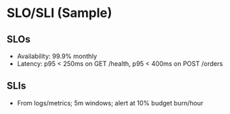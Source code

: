 # SLO/SLI (Sample)

## SLOs

- Availability: 99.9% monthly
- Latency: p95 < 250ms on GET /health, p95 < 400ms on POST /orders

## SLIs

- From logs/metrics; 5m windows; alert at 10% budget burn/hour
